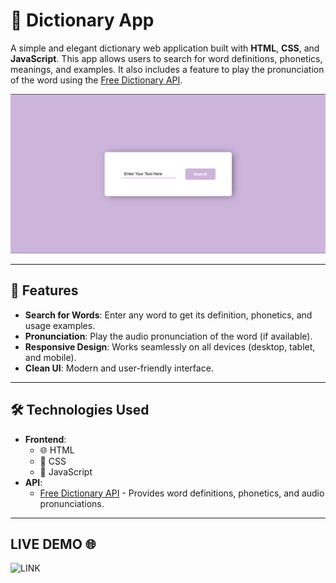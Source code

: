 # 📖 Dictionary App

A simple and elegant dictionary web application built with **HTML**, **CSS**, and **JavaScript**. This app allows users to search for word definitions, phonetics, meanings, and examples. It also includes a feature to play the pronunciation of the word using the [Free Dictionary API](https://dictionaryapi.dev/).

![Demo](./Screenshot%202025-02-27%20224717.png) 

---

## 🚀 Features

- **Search for Words**: Enter any word to get its definition, phonetics, and usage examples.
- **Pronunciation**: Play the audio pronunciation of the word (if available).
- **Responsive Design**: Works seamlessly on all devices (desktop, tablet, and mobile).
- **Clean UI**: Modern and user-friendly interface.

---

## 🛠️ Technologies Used

- **Frontend**:
  - 🌐 HTML
  - 🎨 CSS
  - 🚀 JavaScript
- **API**:
  - [Free Dictionary API](https://dictionaryapi.dev/) - Provides word definitions, phonetics, and audio pronunciations.

---
## LIVE DEMO 🌐

![LINK](https://free-dict-web.netlify.app/)


